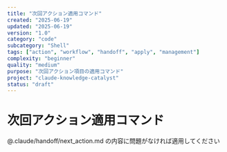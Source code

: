 ```yaml
---
title: "次回アクション適用コマンド"
created: "2025-06-19"
updated: "2025-06-19"
version: "1.0"
category: "code"
subcategory: "Shell"
tags: ["action", "workflow", "handoff", "apply", "management"]
complexity: "beginner"
quality: "medium"
purpose: "次回アクション項目の適用コマンド"
project: "claude-knowledge-catalyst"
status: "draft"
---
```


# 次回アクション適用コマンド

@.claude/handoff/next_action.md の内容に問題がなければ適用してください